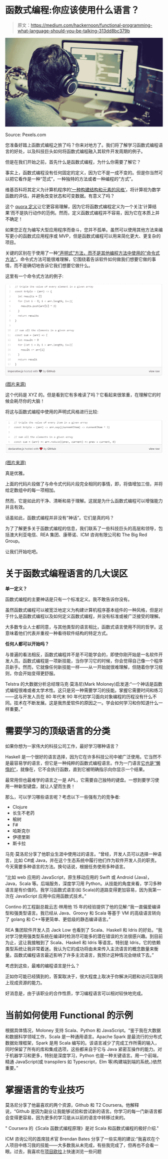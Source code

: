 # 函数式编程:你应该使用什么语言？

> 原文：<https://medium.com/hackernoon/functional-programming-what-language-should-you-be-talking-313dd8bc379b>

![](img/75549a4e9dd157fc8433d09a549b3d51.png)

Source: Pexels.com

您准备好踏上函数式编程之旅了吗？你来对地方了。我们将了解学习函数式编程语言的好处，以及科技巨头如何将函数式编程融入其软件开发周期的例子。

但是在我们开始之前，首先什么是函数式编程，为什么你需要了解它？

事实上，函数式编程没有任何固定的定义，因为它不是一成不变的。但是你当然可以把它看作是一种“范式”，一种独特的方法或者一种编程的“方式”。

维基百科将其定义为计算机程序的[‘一种构建结构和元素的风格’](https://en.wikipedia.org/wiki/Functional_programming)，将计算视为数学函数的评估，并避免改变状态和可变数据。有意义了吗？

这个 [quora 定义](https://www.quora.com/What-is-functional-programming)让它更容易理解，因为它将函数式编程定义为一个关注‘计算结果’而不是执行动作的范例。然而，定义函数式编程并不容易，因为它在本质上并不确定！

如果您正在为编写大型应用程序而奋斗，您并不孤单。虽然可以使用其他方法来编写更小的函数式应用程序或 MVP，但是函数式编程可以用来简化更大、更复杂的项目。

关键的区别在于使用了一种[“声明式”方法，而不是其他编程方法中使用的“命令式方法”](https://hackernoon.com/javascript-and-functional-programming-an-introduction-286aa625e26d)。命令式方法可能很难理解，它围绕着告诉软件如何做我们想要它做的事情，而不是确切地告诉它我们想要它做什么。

这里有一个命令式方法的例子:

![](img/aa4affbdbecf7c8e928c69baa6d37fe7.png)

[(图片来源)](https://hackernoon.com/javascript-and-functional-programming-an-introduction-286aa625e26d)

这个代码是 XYZ 的。但是看到它有多难读了吗？它看起来很笨重，在理解它的时候会耗尽你的大脑！

将这与函数式编程中使用的声明式风格进行比较:

![](img/3ade8b8c48fb8769a8965f2fcb4d45d5.png)

[(图片来源)](https://hackernoon.com/javascript-and-functional-programming-an-introduction-286aa625e26d)

真是优雅。

上面的代码片段做了与命令式代码片段完全相同的事情，即，将值增加三倍，并将给定数组中的每一项相加。

然而，它是如此的干净、清晰和易于理解。这就是为什么函数式编程可以增强能力并且有效。

话虽如此，函数式编程并非没有“神话”。它们是真的吗？

为了了解更多关于函数式编程的信息，我们联系了一些科技巨头的高层和领导，包括澳大利亚电信、REA 集团、康蒂诺、ICM 咨询有限公司和 The Big Red Group。

让我们开始吃吧。

# 关于函数式编程语言的几大误区

**单一定义？**

函数式编程的主要神话是只有一个标准定义。我不敢告诉你没有。

虽然函数式编程可以被宽泛地定义为构建计算机程序基本组件的一种风格，但是对于什么是函数式编程以及如何定义函数式编程，并没有标准或被广泛接受的理解。

大多数专业人士都同意，与其他类型的语言相比，函数式语言使用不同的哲学。这意味着他们代表并重视一种看待软件结构的特定方式。

**任何人都可以开始吗？**

与普遍的看法相反，函数式编程并不是不可能学会的，即使你刚开始是一名软件开发人员。函数式编程是一项新技能，当你学习它的时候，你会觉得自己像一个程序员新手。然而，它就像任何新技能一样——从一开始就很难理解，但随着你学习规则，你会开始变得更舒服。

Telstra 的大数据分析总经理马克·莫洛尼(Mark Moloney)启发道:“一个神话是函数式编程很难或者太学术性。这只是另一种需要学习的技能。掌握它需要时间和练习——这与开发人员在 80 年代末 90 年代初学习面向对象编程的历程没有什么不同。技术在不断发展。这是我热爱软件的原因之一。学会如何学习和你知道什么一样重要。”

# 需要学习的顶级语言的分类

如果你想为一家伟大的科技公司工作，最好学习哪种语言？

Haskell 是一个很好的语言选择，因为它在许多科技公司中被广泛使用。它当然不是最容易学的语言，但它是一种纯粹的函数式编程语言。作为一门语言[它也是“懒惰的”](http://learnyouahaskell.com/introduction)，就像在，它不会执行函数，直到它被明确指示向你显示一个结果。

最常用但也最难学的语言之一是 APL，它需要自己独特的键盘。一想到要学习使用一种新型键盘，就让人望而生畏！

那么，可以学习哪些语言呢？考虑以下一些强有力的竞争者:

*   Clojure
*   长生不老药
*   榆树
*   F#
*   哈斯克尔
*   伊德里斯
*   斯卡拉

马克·莫洛尼分享了他职业生涯中使用过的语言。“曾经，开发人员可以选择一种语言，比如 C#或 Java，并在这个生态系统中履行他们作为软件开发人员的职责。今天需要多种语言的方法。换句话说，根据任务使用多种语言。

“比如 web 应用的 JavaScript，原生移动应用的 Swift 或 Android (Java)，Java，Scala 等。后端服务，深度学习用 Python。从技能的角度来看，学习多种语言是有价值的。我学习函数式语言(如 Scala)的道路变得更加容易，因为我第一次在 JavaScript 应用中应用函数式技术。”

Contino 的工程副总裁云志·林用他 15 年的经验提供了他的见解:“我一直偏爱编译型和强类型语言。我已经从 Java、Groovy 和 Scala 等基于 VM 的高级语言转向了 golang 和 C++等更简单、更低级的静态编译语言。”

REA 集团软件开发人员 Jack Low 也看到了 Scala、Haskell 和 Idris 的好处。“我对学习使用强类型系统在编译时检测尽可能多的潜在错误的方法很感兴趣。到目前为止，这让我接触到了 Scala、Haskell 和 Idris 等语言。特别是 Idris，它的依赖类型系统让我非常着迷。我认为它的成功将由未来传入主流语言的概念数量来衡量。函数式编程语言最近影响了许多主流语言，我预计这种情况会继续下去。”

考虑到这些，最难的编程语言是什么？

正如你可能已经猜到的，答案取决于，很大程度上取决于你解决问题和访问互联网上现成资源的能力。

好消息是，由于该职业的合作性质，学习编程语言可以相对较快地完成。

# 当前如何使用 Functional 的示例

根据具体情况，Moloney 支持 Scala、Python 和 JavaScript。“鉴于我在大数据和数据科学领域工作，Scala 是一种通用语言。Apache Spark 是最流行的分布式数据处理框架，Spark 是用 Scala 编写的。该语言减少了完成工作所需的输入，同时保留了所有的库和集成选项，这些都来自于它与 Java 紧密互操作的能力。对于机器学习和更多，特别是深度学习，Python 也是一种关键语言。用一个前端，精通 JavaScript(或 transpilers 如 Typescript，Elm 等)构建端到端的系统。)依然重要。”

# 掌握语言的专业技巧

莫洛尼分享了他最喜欢的两个资源，Github 和 T2 Coursera。他解释说，“Github 是因为副业让我能够试验和尝试新的语言。你学习的每一门新语言都会变得更容易，因为更多的学习是从以前的语言中转移过来的。

" Coursera 的《Scala 函数式编程原理》是对 Scala 和函数式编程的极好介绍."

ICM 咨询公司的首席技术官 Brendan Bates 分享了一些实用的建议:“我喜欢在个人项目中练习我的技能——大多数我从未完成，有些我完成了，但再也不会看一眼。过去，我喜欢在[项目欧拉](https://projecteuler.net/)上快速浏览一些问题